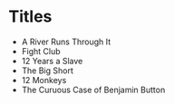 # Titles

- A River Runs Through It
- Fight Club
- 12 Years a Slave
- The Big Short
- 12 Monkeys
- The Curuous Case of Benjamin Button
